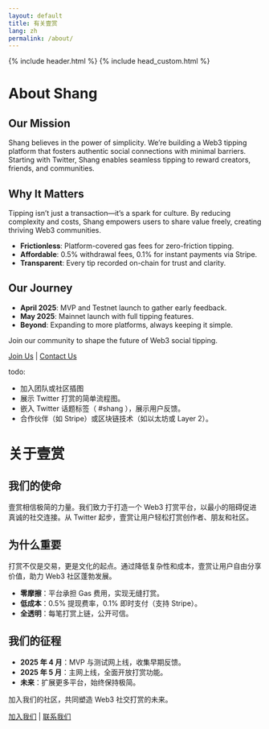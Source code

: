 ```yaml
---
layout: default
title: 有关壹赏
lang: zh
permalink: /about/
---
```

{% include header.html %}
{% include head_custom.html %}


# About Shang

## Our Mission

Shang believes in the power of simplicity. We’re building a Web3 tipping platform that fosters authentic social connections with minimal barriers. Starting with Twitter, Shang enables seamless tipping to reward creators, friends, and communities.

## Why It Matters

Tipping isn’t just a transaction—it’s a spark for culture. By reducing complexity and costs, Shang empowers users to share value freely, creating thriving Web3 communities.

- **Frictionless**: Platform-covered gas fees for zero-friction tipping.
- **Affordable**: 0.5% withdrawal fees, 0.1% for instant payments via Stripe.
- **Transparent**: Every tip recorded on-chain for trust and clarity.

## Our Journey

- **April 2025**: MVP and Testnet launch to gather early feedback.
- **May 2025**: Mainnet launch with full tipping features.
- **Beyond**: Expanding to more platforms, always keeping it simple.

Join our community to shape the future of Web3 social tipping.

[Join Us]((https://t.me/xCatKing)) | [Contact Us](https://t.me/xCatKing)

todo:
- 加入团队或社区插图
- 展示 Twitter 打赏的简单流程图。
- 嵌入 Twitter 话题标签（ #shang ），展示用户反馈。
- 合作伙伴（如 Stripe）或区块链技术（如以太坊或 Layer 2）。


# 关于壹赏

## 我们的使命

壹赏相信极简的力量。我们致力于打造一个 Web3 打赏平台，以最小的阻碍促进真诚的社交连接。从 Twitter 起步，壹赏让用户轻松打赏创作者、朋友和社区。

## 为什么重要

打赏不仅是交易，更是文化的起点。通过降低复杂性和成本，壹赏让用户自由分享价值，助力 Web3 社区蓬勃发展。

- **零摩擦**：平台承担 Gas 费用，实现无缝打赏。
- **低成本**：0.5% 提现费率，0.1% 即时支付（支持 Stripe）。
- **全透明**：每笔打赏上链，公开可信。

## 我们的征程

- **2025 年 4 月**：MVP 与测试网上线，收集早期反馈。
- **2025 年 5 月**：主网上线，全面开放打赏功能。
- **未来**：扩展更多平台，始终保持极简。

加入我们的社区，共同塑造 Web3 社交打赏的未来。

[加入我们](https://t.me/xCatKing) | [联系我们](https://t.me/xCatKing)